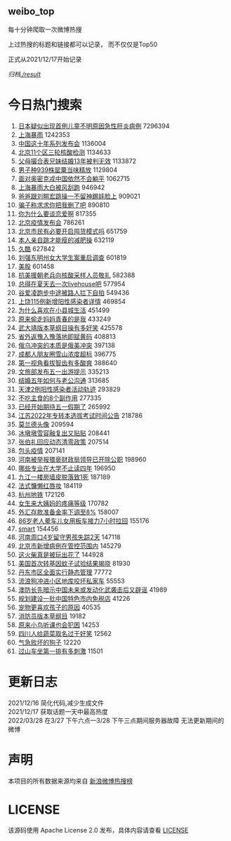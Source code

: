 weibo_top  
---
每十分钟爬取一次微博热搜  

上过热搜的标题和链接都可以记录， 而不仅仅是Top50

正式从2021/12/17开始记录  

*归档[./result](./result/)*

# 今日热门搜索  
1. [日本疑似出现首例儿童不明原因急性肝炎病例](https://s.weibo.com//weibo?q=%23%E6%97%A5%E6%9C%AC%E7%96%91%E4%BC%BC%E5%87%BA%E7%8E%B0%E9%A6%96%E4%BE%8B%E5%84%BF%E7%AB%A5%E4%B8%8D%E6%98%8E%E5%8E%9F%E5%9B%A0%E6%80%A5%E6%80%A7%E8%82%9D%E7%82%8E%E7%97%85%E4%BE%8B%23&Refer=top) 7296394
2. [上海暴雨](https://s.weibo.com//weibo?q=%23%E4%B8%8A%E6%B5%B7%E6%9A%B4%E9%9B%A8%23&Refer=top) 1242353
3. [中国这十年系列发布会](https://s.weibo.com//weibo?q=%23%E4%B8%AD%E5%9B%BD%E8%BF%99%E5%8D%81%E5%B9%B4%E7%B3%BB%E5%88%97%E5%8F%91%E5%B8%83%E4%BC%9A%23&Refer=top) 1136004
4. [北京11个区三轮核酸检测](https://s.weibo.com//weibo?q=%23%E5%8C%97%E4%BA%AC11%E4%B8%AA%E5%8C%BA%E4%B8%89%E8%BD%AE%E6%A0%B8%E9%85%B8%E6%A3%80%E6%B5%8B%23&Refer=top) 1134633
5. [父母撮合表兄妹结婚13年被判无效](https://s.weibo.com//weibo?q=%23%E7%88%B6%E6%AF%8D%E6%92%AE%E5%90%88%E8%A1%A8%E5%85%84%E5%A6%B9%E7%BB%93%E5%A9%9A13%E5%B9%B4%E8%A2%AB%E5%88%A4%E6%97%A0%E6%95%88%23&Refer=top) 1133872
6. [男子种939株罂粟当味精放](https://s.weibo.com//weibo?q=%23%E7%94%B7%E5%AD%90%E7%A7%8D939%E6%A0%AA%E7%BD%82%E7%B2%9F%E5%BD%93%E5%91%B3%E7%B2%BE%E6%94%BE%23&Refer=top) 1129804
7. [面对奥密克戎中国依然不会躺平](https://s.weibo.com//weibo?q=%23%E9%9D%A2%E5%AF%B9%E5%A5%A5%E5%AF%86%E5%85%8B%E6%88%8E%E4%B8%AD%E5%9B%BD%E4%BE%9D%E7%84%B6%E4%B8%8D%E4%BC%9A%E8%BA%BA%E5%B9%B3%23&Refer=top) 1062715
8. [上海暴雨大白被风刮跑](https://s.weibo.com//weibo?q=%23%E4%B8%8A%E6%B5%B7%E6%9A%B4%E9%9B%A8%E5%A4%A7%E7%99%BD%E8%A2%AB%E9%A3%8E%E5%88%AE%E8%B7%91%23&Refer=top) 946942
9. [爸爸跟刘畊宏跳操一不留神踢娃脸上](https://s.weibo.com//weibo?q=%23%E7%88%B8%E7%88%B8%E8%B7%9F%E5%88%98%E7%95%8A%E5%AE%8F%E8%B7%B3%E6%93%8D%E4%B8%80%E4%B8%8D%E7%95%99%E7%A5%9E%E8%B8%A2%E5%A8%83%E8%84%B8%E4%B8%8A%23&Refer=top) 909021
10. [骗子称求求你把我删了吧](https://s.weibo.com//weibo?q=%23%E9%AA%97%E5%AD%90%E7%A7%B0%E6%B1%82%E6%B1%82%E4%BD%A0%E6%8A%8A%E6%88%91%E5%88%A0%E4%BA%86%E5%90%A7%23&Refer=top) 890810
11. [你为什么要谈恋爱啊](https://s.weibo.com//weibo?q=%23%E4%BD%A0%E4%B8%BA%E4%BB%80%E4%B9%88%E8%A6%81%E8%B0%88%E6%81%8B%E7%88%B1%E5%95%8A%23&Refer=top) 817355
12. [北京疫情发布会](https://s.weibo.com//weibo?q=%23%E5%8C%97%E4%BA%AC%E7%96%AB%E6%83%85%E5%8F%91%E5%B8%83%E4%BC%9A%23&Refer=top) 786261
13. [北京市民有必要开启囤货模式吗](https://s.weibo.com//weibo?q=%23%E5%8C%97%E4%BA%AC%E5%B8%82%E6%B0%91%E6%9C%89%E5%BF%85%E8%A6%81%E5%BC%80%E5%90%AF%E5%9B%A4%E8%B4%A7%E6%A8%A1%E5%BC%8F%E5%90%97%23&Refer=top) 651759
14. [本人亲自跳才能瘦的减肥操](https://s.weibo.com//weibo?q=%23%E6%9C%AC%E4%BA%BA%E4%BA%B2%E8%87%AA%E8%B7%B3%E6%89%8D%E8%83%BD%E7%98%A6%E7%9A%84%E5%87%8F%E8%82%A5%E6%93%8D%23&Refer=top) 632119
15. [久酷](https://s.weibo.com//weibo?q=%E4%B9%85%E9%85%B7&Refer=top) 627842
16. [刘强东明州女大学生案重启调查](https://s.weibo.com//weibo?q=%23%E5%88%98%E5%BC%BA%E4%B8%9C%E6%98%8E%E5%B7%9E%E5%A5%B3%E5%A4%A7%E5%AD%A6%E7%94%9F%E6%A1%88%E9%87%8D%E5%90%AF%E8%B0%83%E6%9F%A5%23&Refer=top) 601819
17. [美股](https://s.weibo.com//weibo?q=%E7%BE%8E%E8%82%A1&Refer=top) 601458
18. [抗美援朝老兵向核酸采样人员敬礼](https://s.weibo.com//weibo?q=%23%E6%8A%97%E7%BE%8E%E6%8F%B4%E6%9C%9D%E8%80%81%E5%85%B5%E5%90%91%E6%A0%B8%E9%85%B8%E9%87%87%E6%A0%B7%E4%BA%BA%E5%91%98%E6%95%AC%E7%A4%BC%23&Refer=top) 582388
19. [总得在夏天去一次livehouse吧](https://s.weibo.com//weibo?q=%23%E6%80%BB%E5%BE%97%E5%9C%A8%E5%A4%8F%E5%A4%A9%E5%8E%BB%E4%B8%80%E6%AC%A1livehouse%E5%90%A7%23&Refer=top) 577954
20. [谷爱凌跑步中途被路人拦下自拍](https://s.weibo.com//weibo?q=%23%E8%B0%B7%E7%88%B1%E5%87%8C%E8%B7%91%E6%AD%A5%E4%B8%AD%E9%80%94%E8%A2%AB%E8%B7%AF%E4%BA%BA%E6%8B%A6%E4%B8%8B%E8%87%AA%E6%8B%8D%23&Refer=top) 549436
21. [上饶115例新增阳性感染者详情](https://s.weibo.com//weibo?q=%23%E4%B8%8A%E9%A5%B6115%E4%BE%8B%E6%96%B0%E5%A2%9E%E9%98%B3%E6%80%A7%E6%84%9F%E6%9F%93%E8%80%85%E8%AF%A6%E6%83%85%23&Refer=top) 469854
22. [为什么喜欢在小县城生活](https://s.weibo.com//weibo?q=%23%E4%B8%BA%E4%BB%80%E4%B9%88%E5%96%9C%E6%AC%A2%E5%9C%A8%E5%B0%8F%E5%8E%BF%E5%9F%8E%E7%94%9F%E6%B4%BB%23&Refer=top) 451499
23. [原来偷走妈妈青春的是我](https://s.weibo.com//weibo?q=%23%E5%8E%9F%E6%9D%A5%E5%81%B7%E8%B5%B0%E5%A6%88%E5%A6%88%E9%9D%92%E6%98%A5%E7%9A%84%E6%98%AF%E6%88%91%23&Refer=top) 433249
24. [武大靖版本草纲目操有多好笑](https://s.weibo.com//weibo?q=%23%E6%AD%A6%E5%A4%A7%E9%9D%96%E7%89%88%E6%9C%AC%E8%8D%89%E7%BA%B2%E7%9B%AE%E6%93%8D%E6%9C%89%E5%A4%9A%E5%A5%BD%E7%AC%91%23&Refer=top) 425578
25. [省外返豫入豫落地即赋黄码](https://s.weibo.com//weibo?q=%23%E7%9C%81%E5%A4%96%E8%BF%94%E8%B1%AB%E5%85%A5%E8%B1%AB%E8%90%BD%E5%9C%B0%E5%8D%B3%E8%B5%8B%E9%BB%84%E7%A0%81%23&Refer=top) 408813
26. [俄乌冲突的本质是俄美冲突](https://s.weibo.com//weibo?q=%23%E4%BF%84%E4%B9%8C%E5%86%B2%E7%AA%81%E7%9A%84%E6%9C%AC%E8%B4%A8%E6%98%AF%E4%BF%84%E7%BE%8E%E5%86%B2%E7%AA%81%23&Refer=top) 397138
27. [成都人朋友圈雪山浓度超标](https://s.weibo.com//weibo?q=%23%E6%88%90%E9%83%BD%E4%BA%BA%E6%9C%8B%E5%8F%8B%E5%9C%88%E9%9B%AA%E5%B1%B1%E6%B5%93%E5%BA%A6%E8%B6%85%E6%A0%87%23&Refer=top) 396775
28. [第一视角看拔智齿有多酸爽](https://s.weibo.com//weibo?q=%23%E7%AC%AC%E4%B8%80%E8%A7%86%E8%A7%92%E7%9C%8B%E6%8B%94%E6%99%BA%E9%BD%BF%E6%9C%89%E5%A4%9A%E9%85%B8%E7%88%BD%23&Refer=top) 388640
29. [文旅部发布五一出游提示](https://s.weibo.com//weibo?q=%23%E6%96%87%E6%97%85%E9%83%A8%E5%8F%91%E5%B8%83%E4%BA%94%E4%B8%80%E5%87%BA%E6%B8%B8%E6%8F%90%E7%A4%BA%23&Refer=top) 335213
30. [结婚五年如何与老公沟通](https://s.weibo.com//weibo?q=%23%E7%BB%93%E5%A9%9A%E4%BA%94%E5%B9%B4%E5%A6%82%E4%BD%95%E4%B8%8E%E8%80%81%E5%85%AC%E6%B2%9F%E9%80%9A%23&Refer=top) 313685
31. [天津2例阳性感染者活动轨迹](https://s.weibo.com//weibo?q=%23%E5%A4%A9%E6%B4%A52%E4%BE%8B%E9%98%B3%E6%80%A7%E6%84%9F%E6%9F%93%E8%80%85%E6%B4%BB%E5%8A%A8%E8%BD%A8%E8%BF%B9%23&Refer=top) 293829
32. [不吃主食的8个副作用](https://s.weibo.com//weibo?q=%23%E4%B8%8D%E5%90%83%E4%B8%BB%E9%A3%9F%E7%9A%848%E4%B8%AA%E5%89%AF%E4%BD%9C%E7%94%A8%23&Refer=top) 277335
33. [已经开始期待五一假期了](https://s.weibo.com//weibo?q=%23%E5%B7%B2%E7%BB%8F%E5%BC%80%E5%A7%8B%E6%9C%9F%E5%BE%85%E4%BA%94%E4%B8%80%E5%81%87%E6%9C%9F%E4%BA%86%23&Refer=top) 265992
34. [江苏2022年专转本选拔考试时间公告](https://s.weibo.com//weibo?q=%23%E6%B1%9F%E8%8B%8F2022%E5%B9%B4%E4%B8%93%E8%BD%AC%E6%9C%AC%E9%80%89%E6%8B%94%E8%80%83%E8%AF%95%E6%97%B6%E9%97%B4%E5%85%AC%E5%91%8A%23&Refer=top) 218786
35. [莫兰德头像](https://s.weibo.com//weibo?q=%23%E8%8E%AB%E5%85%B0%E5%BE%B7%E5%A4%B4%E5%83%8F%23&Refer=top) 209594
36. [冰墩墩雪容融复出又贴贴](https://s.weibo.com//weibo?q=%23%E5%86%B0%E5%A2%A9%E5%A2%A9%E9%9B%AA%E5%AE%B9%E8%9E%8D%E5%A4%8D%E5%87%BA%E5%8F%88%E8%B4%B4%E8%B4%B4%23&Refer=top) 208441
37. [张伯礼回应动态清零政策](https://s.weibo.com//weibo?q=%23%E5%BC%A0%E4%BC%AF%E7%A4%BC%E5%9B%9E%E5%BA%94%E5%8A%A8%E6%80%81%E6%B8%85%E9%9B%B6%E6%94%BF%E7%AD%96%23&Refer=top) 207514
38. [包头疫情](https://s.weibo.com//weibo?q=%23%E5%8C%85%E5%A4%B4%E7%96%AB%E6%83%85%23&Refer=top) 207141
39. [河南被举报猥亵财政局领导已开除公职](https://s.weibo.com//weibo?q=%23%E6%B2%B3%E5%8D%97%E8%A2%AB%E4%B8%BE%E6%8A%A5%E7%8C%A5%E4%BA%B5%E8%B4%A2%E6%94%BF%E5%B1%80%E9%A2%86%E5%AF%BC%E5%B7%B2%E5%BC%80%E9%99%A4%E5%85%AC%E8%81%8C%23&Refer=top) 198960
40. [哪些专业在大学不止读四年](https://s.weibo.com//weibo?q=%23%E5%93%AA%E4%BA%9B%E4%B8%93%E4%B8%9A%E5%9C%A8%E5%A4%A7%E5%AD%A6%E4%B8%8D%E6%AD%A2%E8%AF%BB%E5%9B%9B%E5%B9%B4%23&Refer=top) 196950
41. [九江一楼房墙皮脱落致1死](https://s.weibo.com//weibo?q=%23%E4%B9%9D%E6%B1%9F%E4%B8%80%E6%A5%BC%E6%88%BF%E5%A2%99%E7%9A%AE%E8%84%B1%E8%90%BD%E8%87%B41%E6%AD%BB%23&Refer=top) 187189
42. [法式慵懒红唇妆](https://s.weibo.com//weibo?q=%23%E6%B3%95%E5%BC%8F%E6%85%B5%E6%87%92%E7%BA%A2%E5%94%87%E5%A6%86%23&Refer=top) 184119
43. [杭州地铁](https://s.weibo.com//weibo?q=%E6%9D%AD%E5%B7%9E%E5%9C%B0%E9%93%81&Refer=top) 172126
44. [女生来大姨妈的疼痛等级](https://s.weibo.com//weibo?q=%23%E5%A5%B3%E7%94%9F%E6%9D%A5%E5%A4%A7%E5%A7%A8%E5%A6%88%E7%9A%84%E7%96%BC%E7%97%9B%E7%AD%89%E7%BA%A7%23&Refer=top) 170782
45. [外汇存款准备金率下调至8%](https://s.weibo.com//weibo?q=%23%E5%A4%96%E6%B1%87%E5%AD%98%E6%AC%BE%E5%87%86%E5%A4%87%E9%87%91%E7%8E%87%E4%B8%8B%E8%B0%83%E8%87%B38%25%23&Refer=top) 158007
46. [86岁老人晕车儿女用板车接力7小时拉回](https://s.weibo.com//weibo?q=%2386%E5%B2%81%E8%80%81%E4%BA%BA%E6%99%95%E8%BD%A6%E5%84%BF%E5%A5%B3%E7%94%A8%E6%9D%BF%E8%BD%A6%E6%8E%A5%E5%8A%9B7%E5%B0%8F%E6%97%B6%E6%8B%89%E5%9B%9E%23&Refer=top) 155176
47. [smart](https://s.weibo.com//weibo?q=smart&Refer=top) 154456
48. [河南周口4岁留守男孩失踪2天](https://s.weibo.com//weibo?q=%23%E6%B2%B3%E5%8D%97%E5%91%A8%E5%8F%A34%E5%B2%81%E7%95%99%E5%AE%88%E7%94%B7%E5%AD%A9%E5%A4%B1%E8%B8%AA2%E5%A4%A9%23&Refer=top) 147118
49. [北京市新增病例在管控范围内](https://s.weibo.com//weibo?q=%23%E5%8C%97%E4%BA%AC%E5%B8%82%E6%96%B0%E5%A2%9E%E7%97%85%E4%BE%8B%E5%9C%A8%E7%AE%A1%E6%8E%A7%E8%8C%83%E5%9B%B4%E5%86%85%23&Refer=top) 145279
50. [这火柴真是被玩出花了](https://s.weibo.com//weibo?q=%23%E8%BF%99%E7%81%AB%E6%9F%B4%E7%9C%9F%E6%98%AF%E8%A2%AB%E7%8E%A9%E5%87%BA%E8%8A%B1%E4%BA%86%23&Refer=top) 144928
51. [美国首次转基因蚊子试验结果揭晓](https://s.weibo.com//weibo?q=%23%E7%BE%8E%E5%9B%BD%E9%A6%96%E6%AC%A1%E8%BD%AC%E5%9F%BA%E5%9B%A0%E8%9A%8A%E5%AD%90%E8%AF%95%E9%AA%8C%E7%BB%93%E6%9E%9C%E6%8F%AD%E6%99%93%23&Refer=top) 81930
52. [丹东市区全面实行静态管理](https://s.weibo.com//weibo?q=%23%E4%B8%B9%E4%B8%9C%E5%B8%82%E5%8C%BA%E5%85%A8%E9%9D%A2%E5%AE%9E%E8%A1%8C%E9%9D%99%E6%80%81%E7%AE%A1%E7%90%86%23&Refer=top) 77772
53. [流浪狗冲进小区地库咬坏私家车](https://s.weibo.com//weibo?q=%23%E6%B5%81%E6%B5%AA%E7%8B%97%E5%86%B2%E8%BF%9B%E5%B0%8F%E5%8C%BA%E5%9C%B0%E5%BA%93%E5%92%AC%E5%9D%8F%E7%A7%81%E5%AE%B6%E8%BD%A6%23&Refer=top) 55553
54. [澳防长先暗示中国未来或发动化武袭击后又辟谣](https://s.weibo.com//weibo?q=%23%E6%BE%B3%E9%98%B2%E9%95%BF%E5%85%88%E6%9A%97%E7%A4%BA%E4%B8%AD%E5%9B%BD%E6%9C%AA%E6%9D%A5%E6%88%96%E5%8F%91%E5%8A%A8%E5%8C%96%E6%AD%A6%E8%A2%AD%E5%87%BB%E5%90%8E%E5%8F%88%E8%BE%9F%E8%B0%A3%23&Refer=top) 41989
55. [规划建设一批中国特色市内免税店](https://s.weibo.com//weibo?q=%23%E8%A7%84%E5%88%92%E5%BB%BA%E8%AE%BE%E4%B8%80%E6%89%B9%E4%B8%AD%E5%9B%BD%E7%89%B9%E8%89%B2%E5%B8%82%E5%86%85%E5%85%8D%E7%A8%8E%E5%BA%97%23&Refer=top) 41226
56. [宠物更喜欢孩子的原因](https://s.weibo.com//weibo?q=%23%E5%AE%A0%E7%89%A9%E6%9B%B4%E5%96%9C%E6%AC%A2%E5%AD%A9%E5%AD%90%E7%9A%84%E5%8E%9F%E5%9B%A0%23&Refer=top) 40535
57. [消防员版本草纲目](https://s.weibo.com//weibo?q=%23%E6%B6%88%E9%98%B2%E5%91%98%E7%89%88%E6%9C%AC%E8%8D%89%E7%BA%B2%E7%9B%AE%23&Refer=top) 19182
58. [原来小鸟听课也会犯困](https://s.weibo.com//weibo?q=%23%E5%8E%9F%E6%9D%A5%E5%B0%8F%E9%B8%9F%E5%90%AC%E8%AF%BE%E4%B9%9F%E4%BC%9A%E7%8A%AF%E5%9B%B0%23&Refer=top) 14253
59. [四川人给蔬菜取名过于好笑](https://s.weibo.com//weibo?q=%23%E5%9B%9B%E5%B7%9D%E4%BA%BA%E7%BB%99%E8%94%AC%E8%8F%9C%E5%8F%96%E5%90%8D%E8%BF%87%E4%BA%8E%E5%A5%BD%E7%AC%91%23&Refer=top) 12562
60. [气急败坏的狗子](https://s.weibo.com//weibo?q=%23%E6%B0%94%E6%80%A5%E8%B4%A5%E5%9D%8F%E7%9A%84%E7%8B%97%E5%AD%90%23&Refer=top) 12220
61. [过山车坐第一排有多刺激](https://s.weibo.com//weibo?q=%23%E8%BF%87%E5%B1%B1%E8%BD%A6%E5%9D%90%E7%AC%AC%E4%B8%80%E6%8E%92%E6%9C%89%E5%A4%9A%E5%88%BA%E6%BF%80%23&Refer=top) 11501
# 更新日志  
2021/12/16  简化代码,减少生成文件  
2021/12/17  获取话题一天中最高热度  
2022/03/28  在3/27 下午六点—3/28 下午三点期间服务器故障 无法更新期间的微博  
# 声明  
本项目的所有数据来源均来自 [新浪微博热搜榜](https://s.weibo.com/top/summary)  

# LICENSE
该源码使用 Apache License 2.0 发布，具体内容请查看 [LICENSE](./LICENSE)

